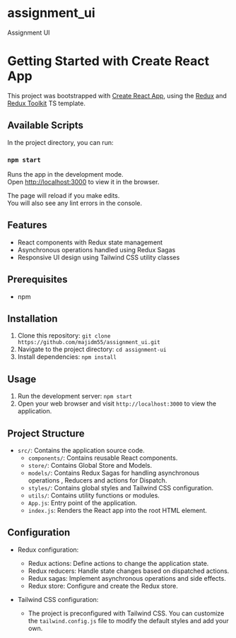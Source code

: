 # assignment_ui
Assignment UI

# Getting Started with Create React App

This project was bootstrapped with [Create React App](https://github.com/facebook/create-react-app), using the [Redux](https://redux.js.org/) and [Redux Toolkit](https://redux-toolkit.js.org/) TS template.

## Available Scripts

In the project directory, you can run:

### `npm start`

Runs the app in the development mode.\
Open [http://localhost:3000](http://localhost:3000) to view it in the browser.

The page will reload if you make edits.\
You will also see any lint errors in the console.

## Features

- React components with Redux state management
- Asynchronous operations handled using Redux Sagas
- Responsive UI design using Tailwind CSS utility classes

## Prerequisites

- npm

## Installation

1. Clone this repository: `git clone https://github.com/majidm55/assignment_ui.git`
2. Navigate to the project directory: `cd assignment-ui`
3. Install dependencies: `npm install`

## Usage

1. Run the development server: `npm start`
2. Open your web browser and visit `http://localhost:3000` to view the application.

## Project Structure

- `src/`: Contains the application source code.
  - `components/`: Contains reusable React components.
  - `store/`: Contains Global Store and Models.
  - `models/`: Contains Redux Sagas for handling asynchronous operations , Reducers and actions for Dispatch.
  - `styles/`: Contains global styles and Tailwind CSS configuration.
  - `utils/`: Contains utility functions or modules.
  - `App.js`: Entry point of the application.
  - `index.js`: Renders the React app into the root HTML element.

## Configuration

- Redux configuration:
  - Redux actions: Define actions to change the application state.
  - Redux reducers: Handle state changes based on dispatched actions.
  - Redux sagas: Implement asynchronous operations and side effects.
  - Redux store: Configure and create the Redux store.

- Tailwind CSS configuration:
  - The project is preconfigured with Tailwind CSS. You can customize the `tailwind.config.js` file to modify the default styles and add your own.
